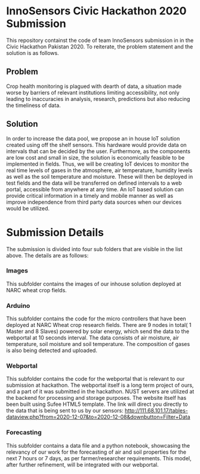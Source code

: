 # InnoSensors Civic Hackathon 2020 Submission

This repository containst the code of team InnoSensors submission in in the Civic Hackathon Pakistan 2020. To reiterate, the problem statement and the solution is as follows.

## Problem
Crop health monitoring is plagued with dearth of data, a situation made worse by barriers of relevant institutions limiting accessibility, not only leading to inaccuracies in analysis, research, predictions but also reducing the timeliness of data.

## Solution
In order to increase the data pool, we propose an in house IoT solution created using off the shelf sensors. This hardware would provide data on intervals that can be decided by the user. Furthermore, as the components are low cost and small in size, the solution is economically feasible to be implemented in fields. Thus, we will be creating IoT devices to monitor the real time levels of gases in the atmosphere, air temperature, humidity levels as well as the soil temperature and moisture. These will then be deployed in test fields and the data will be transferred on defined intervals to a web portal, accessible from anywhere at any time. An IoT based solution can provide critical information in a timely and mobile manner as well as improve independence from third party data sources when our devices would be utilized.

# Submission Details
The submission is divided into four sub folders that are visible in the list above. The details are as follows:

### Images
This subfolder contains the images of our inhouse solution deployed at NARC wheat crop fields. 

### Arduino
This subfolder contains the code for the micro controllers that have been deployed at NARC Wheat crop research fields. There are 9 nodes in total( 1 Master and 8 Slaves) powered by solar energy, which send the data to the webportal at 10 seconds interval. The data consists of air moisture, air temperature, soil moisture and soil temperature. The composition of gases is also being detected and uploaded. 

### Webportal
This subfolder contains the code for the webportal that is relevant to our submission at hackathon. The webportal itself is a long term project of ours, and a part of it was submitted in the hackathon. NUST servers are utilized at the backend for processing and storage purposes. The website itself has been built using Sufee HTML5 template. 
The link will direct you directly to the data that is being sent to us by our sensors: http://111.68.101.17/tables-dataview.php?from=2020-12-07&to=2020-12-08&downbutton=Filter+Data

### Forecasting
This subfolder contains a data file and a python notebook, showcasing the relevancy of our work for the forecasting of air and soil properties for the next 7 hours or 7 days, as per farmer/researcher requirements. This model, after further refinement, will be integrated with our webportal. 
